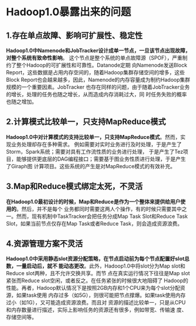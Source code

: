 Hadoop1.0暴露出来的问题
================================================================================
## 1.存在单点故障、影响可扩展性、稳定性
**Hadoop1.0中Namenode和JobTracker设计成单一节点，一旦该节点出现故障，对整个系统有致命性影响**。
这个节点是整个系统的单点故障源（SPOF），严重制约了整个Hadoop的可扩展性和可靠性。Datanode定期
向Namenode发送Block Report，这些数据是占用内存空间的，随着Hadoop集群存储空间的增多，这些Block
Report也会越来越多，因此，Namenode的内存容量成为制约Hadoop集群规模的一个重要因素。JobTracker
也存在同样的问题，由于随着JobTracker业务的增长，处理的任务也随之增长，从而造成内存消耗过大，同
时任务失败的概率也随之增加。

## 2.计算模式比较单一，只支持MapReduce模式
**Hadoop1.0中对计算模式的支持比较单一，只支持MapReduce模式**。然而，实现业务处理却存在多种需求。
例如需要对实时业务进行及时处理，于是产生了Storm，Spark系统；需要对具有工作流性质的业务进行处理，
于是产生了Tez项目，能够提供更底层的DAG编程接口；需要基于图业务性质进行处理，于是产生了Giraph图
计算项目。这些系统的产生是对MapReduce模式的有效补充。

## 3.Map和Reduce模式绑定太死，不灵活
**在Hadoop1.0最初设计的时候，Map和Reduce是作为一个整体来提供给用户使用的**。然后，并不是每个
业务都同时需要这两人个操作，有的时候只需要其中之一。然而，现有机制中TaskTracker会把任务分成Map 
Task Slot和Reduce Task Slot，如果当前节点仅存在Map Task或者Reduce Task，则会造成资源浪费。

## 4.资源管理方案不灵活
**Hadoop1.0中采用静态slot资源分配策略，在节点启动前为每个节点配置好slot总数，一量启动后，就不
能动态更改**。此外，Hadoop1.0中将slot分为Map slot和Reduce slot两种，且不允许交换共享。而节
点在真实运行情况下往往是Map slot紧张而Reduce slot空闲，或者反之。在任务紧张的时候很大地阻碍了
Hadoop的性能。再者，Hadoop默认情况下是按照2GB内存和1个CPU来为每个slot分配资源，如果task使用
内存过多（如5G），则很可能把节点撑爆。如果task使用内存过小（如1G），又可能造成资源浪费。而且对
资源的描述比较单一，只是从CPU和内存数量进行描述，实际上影响任务的资源还有很多，例如带宽、传输速
度、存储空间等。




